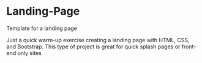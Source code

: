 # Landing-Page
Template for a landing page

Just a quick warm-up exercise creating a landing page with HTML, CSS, and Bootstrap.
This type of project is great for quick splash pages or front-end only sites
